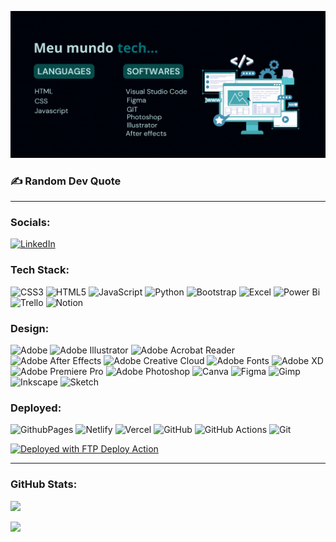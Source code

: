 ![preview](preview.gif)

<!--Olá! Sou apaixonada por design web e criação de conteúdo digital,
desenvolvimento de layouts atraentes e funcionais.
Utilizo **HTML** e **CSS** para criar sites responsivos e
Conhecimento básico em **JavaScript** para adicionar interatividade.

Confira meus repositórios no GitHub para ver meus projetos recentes! -->

### ✍️ Random Dev Quote

---

### Socials:
[![LinkedIn](https://img.shields.io/badge/LinkedIn-%230077B5.svg?logo=linkedin&logoColor=white)](https://www.linkedin.com/in/graca-santos) 

### Tech Stack:
![CSS3](https://img.shields.io/badge/css3-%233c417a.svg?style=for-the-badge&logo=css3&logoColor=white) ![HTML5](https://img.shields.io/badge/html5-%233c417a.svg?style=for-the-badge&logo=html5&logoColor=white) ![JavaScript](https://img.shields.io/badge/javascript-%233c417a.svg?style=for-the-badge&logo=javascript&logoColor=%233c417a) ![Python](https://img.shields.io/badge/python-3c417a?style=for-the-badge&logo=python&logoColor=ffffff)  ![Bootstrap](https://img.shields.io/badge/bootstrap-%233c417a.svg?style=for-the-badge&logo=bootstrap&logoColor=white) ![Excel](https://img.shields.io/badge/Excel-3c417a?style=for-the-badge&logo=Excel&logoColor=black) ![Power Bi](https://img.shields.io/badge/power_bi-3c417a?style=for-the-badge&logo=powerbi&logoColor=black) ![Trello](https://img.shields.io/badge/Trello-%233c417a.svg?style=for-the-badge&logo=Trello&logoColor=white)  ![Notion](https://img.shields.io/badge/Notion-%233c417a.svg?style=for-the-badge&logo=notion&logoColor=white)

### Design:
 ![Adobe](https://img.shields.io/badge/adobe-%233c417a.svg?style=for-the-badge&logo=adobe&logoColor=white) ![Adobe Illustrator](https://img.shields.io/badge/adobe%20illustrator-%233c417a.svg?style=for-the-badge&logo=adobe%20illustrator&logoColor=white) ![Adobe Acrobat Reader](https://img.shields.io/badge/Adobe%20Acrobat%20Reader-3c417a.svg?style=for-the-badge&logo=Adobe%20Acrobat%20Reader&logoColor=white) ![Adobe After Effects](https://img.shields.io/badge/Adobe%20After%20Effects-3c417a.svg?style=for-the-badge&logo=Adobe%20After%20Effects&logoColor=white) ![Adobe Creative Cloud](https://img.shields.io/badge/Adobe%20Creative%20Cloud-3c417a.svg?style=for-the-badge&logo=Adobe%20Creative%20Cloud&logoColor=white) ![Adobe Fonts](https://img.shields.io/badge/Adobe%20Fonts-3c417a.svg?style=for-the-badge&logo=Adobe%20Fonts&logoColor=white) ![Adobe XD](https://img.shields.io/badge/Adobe%20XD-3c417a?style=for-the-badge&logo=Adobe%20XD&logoColor=white) ![Adobe Premiere Pro](https://img.shields.io/badge/Adobe%20Premiere%20Pro-3c417a.svg?style=for-the-badge&logo=Adobe%20Premiere%20Pro&logoColor=white) ![Adobe Photoshop](https://img.shields.io/badge/adobe%20photoshop-%233c417a.svg?style=for-the-badge&logo=adobe%20photoshop&logoColor=white) ![Canva](https://img.shields.io/badge/Canva-%233c417a.svg?style=for-the-badge&logo=Canva&logoColor=white) ![Figma](https://img.shields.io/badge/figma-%233c417a.svg?style=for-the-badge&logo=figma&logoColor=white) ![Gimp](https://img.shields.io/badge/Gimp-3c417a?style=for-the-badge&logo=gimp&logoColor=FFFFFF) ![Inkscape](https://img.shields.io/badge/Inkscape-3c417a?style=for-the-badge&logo=inkscape&logoColor=ffffff)  ![Sketch](https://img.shields.io/badge/Sketch-3c417a?style=for-the-badge&logo=sketch&logoColor=white) 

### Deployed:

![GithubPages](https://img.shields.io/badge/github%20pages-3c417a?style=for-the-badge&logo=github&logoColor=white) ![Netlify](https://img.shields.io/badge/netlify-%233c417a.svg?style=for-the-badge&logo=netlify&logoColor=white) ![Vercel](https://img.shields.io/badge/vercel-%233c417a.svg?style=for-the-badge&logo=vercel&logoColor=white) ![GitHub](https://img.shields.io/badge/github-%233c417a.svg?style=for-the-badge&logo=github&logoColor=white) ![GitHub Actions](https://img.shields.io/badge/github%20actions-%233c417a.svg?style=for-the-badge&logo=githubactions&logoColor=white) ![Git](https://img.shields.io/badge/git-%233c417a.svg?style=for-the-badge&logo=git&logoColor=white)  
<!-- Proudly created with GPRM ( https://gprm.itsvg.in ) -->

[<img alt="Deployed with FTP Deploy Action" src="https://img.shields.io/badge/Deployed With-FTP DEPLOY ACTION-%3CCOLOR%3E?style=for-the-badge&color=cccccc">](https://github.com/SamKirkland/FTP-Deploy-Action)

---
### GitHub Stats:

![](https://github-readme-stats.vercel.app/api/top-langs/?username=Graca-OAWEB&theme=dark&hide_border=false&include_all_commits=true&count_private=true&layout=compact)

[![](https://visitcount.itsvg.in/api?id=Graca-OAWEB&icon=0&color=g)](https://visitcount.itsvg.in)

<!-- Proudly created with GPRM ( https://gprm.itsvg.in ) -->
